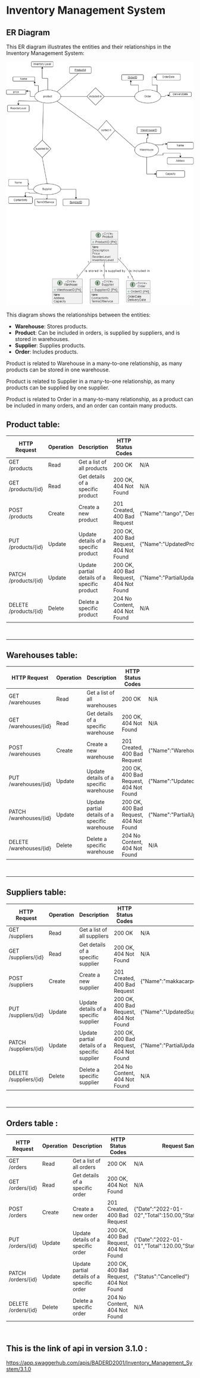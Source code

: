 # Inventory Management System

## ER Diagram

This ER diagram illustrates the entities and their relationships in the Inventory Management System:

![ER Diagram](_Inventory_Management_System.drawio.png)





This diagram shows the relationships between the entities:

- **Warehouse**: Stores products.
- **Product**: Can be included in orders, is supplied by suppliers, and is stored in warehouses.
- **Supplier**: Supplies products.
- **Order**: Includes products.

Product is related to Warehouse in a many-to-one relationship, as many products can be stored in one warehouse.

Product is related to Supplier in a many-to-one relationship, as many products can be supplied by one supplier.

Product is related to Order in a many-to-many relationship, as a product can be included in many orders, and an order can contain many products.







## Product table:

| HTTP Request         | Operation | Description                            | HTTP Status Codes | Request Sample | Response Sample |
|----------------------|-----------|----------------------------------------|-------------------|----------------|-----------------|
| GET /products        | Read      | Get a list of all products             | 200 OK            | N/A            | [{"ProductID":1,"Name":"sultana","Description":"nice","Price":10,"ReorderLevel":5,"InventoryLevel":20}] |
| GET /products/{id}   | Read      | Get details of a specific product      | 200 OK, 404 Not Found | N/A          | {"ProductID":1,"Name":"sultana","Description":"nice","Price":10,"ReorderLevel":5,"InventoryLevel":20} |
| POST /products       | Create    | Create a new product                   | 201 Created, 400 Bad Request | {"Name":"tango","Description":"nice","Price":15,"ReorderLevel":3,"InventoryLevel":30} | {"ProductID":2,"Name":"tango","Description":"nice","Price":15,"ReorderLevel":3,"InventoryLevel":30} |
| PUT /products/{id}   | Update    | Update details of a specific product   | 200 OK, 400 Bad Request, 404 Not Found | {"Name":"UpdatedProduct1","Description":"UpdatedDescription1","Price":12,"ReorderLevel":4,"InventoryLevel":25} | {"ProductID":1,"Name":"UpdatedProduct1","Description":"UpdatedDescription1","Price":12,"ReorderLevel":4,"InventoryLevel":25} |
| PATCH /products/{id} | Update    | Update partial details of a specific product | 200 OK, 400 Bad Request, 404 Not Found | {"Name":"PartialUpdate","Price":14} | {"ProductID":1,"Name":"PartialUpdate","Description":"UpdatedDescription1","Price":14,"ReorderLevel":4,"InventoryLevel":25} |
| DELETE /products/{id}| Delete    | Delete a specific product              | 204 No Content, 404 Not Found | N/A          | N/A             |


<br>
<hr>


## Warehouses table:


| HTTP Request         | Operation | Description                            | HTTP Status Codes | Request Sample | Response Sample |
|----------------------|-----------|----------------------------------------|-------------------|----------------|-----------------|
| GET /warehouses      | Read      | Get a list of all warehouses           | 200 OK            | N/A            | [{"WarehouseID":1,"Name":"Warehouse1","Address":"17street","Capacity":1000}] |
| GET /warehouses/{id} | Read      | Get details of a specific warehouse    | 200 OK, 404 Not Found | N/A            | {"WarehouseID":1,"Name":"Warehouse1","Address":"Address1","Capacity":1000} |
| POST /warehouses     | Create    | Create a new warehouse                 | 201 Created, 400 Bad Request | {"Name":"Warehouse2","Address":"Address2","Capacity":1500} | {"WarehouseID":2,"Name":"Warehouse2","Address":"ein areek","Capacity":1500} |
| PUT /warehouses/{id} | Update    | Update details of a specific warehouse | 200 OK, 400 Bad Request, 404 Not Found | {"Name":"UpdatedWarehouseName","Address":"UpdatedAddress","Capacity":1200} | {"WarehouseID":1,"Name":"UpdatedWarehouseName","Address":"UpdatedAddress","Capacity":1200} |
| PATCH /warehouses/{id} | Update  | Update partial details of a specific warehouse | 200 OK, 400 Bad Request, 404 Not Found | {"Name":"PartialUpdate","Address":"UpdatedAddress"} | {"WarehouseID":1,"Name":"PartialUpdate","Address":"UpdatedAddress","Capacity":1200} |
| DELETE /warehouses/{id} | Delete | Delete a specific warehouse            | 204 No Content, 404 Not Found | N/A          | N/A             |


<br><hr>

## Suppliers table:

| HTTP Request         | Operation | Description                            | HTTP Status Codes | Request Sample | Response Sample |
|----------------------|-----------|----------------------------------------|-------------------|----------------|-----------------|
| GET /suppliers       | Read      | Get a list of all suppliers            | 200 OK            | N/A            | [{"SupplierID":1,"Name":"manasracompany","Address":"hebron","Contact":"5599887455"}] |
| GET /suppliers/{id}  | Read      | Get details of a specific supplier     | 200 OK, 404 Not Found | N/A          | {"SupplierID":1,"Name":"Supplier1","Address":"Address1","Contact":"Contact1"} |
| POST /suppliers      | Create    | Create a new supplier                  | 201 Created, 400 Bad Request | {"Name":"makkacarpet","Address":"ramallah","Contact":"Contact2"} | {"SupplierID":2,"Name":"makkacarpet","Address":"rammallah","Contact":"598456521"} |
| PUT /suppliers/{id}  | Update    | Update details of a specific supplier  | 200 OK, 400 Bad Request, 404 Not Found | {"Name":"UpdatedSupplierName","Address":"UpdatedAddress","Contact":"UpdatedContact"} | {"SupplierID":1,"Name":"UpdatedSupplierName","Address":"UpdatedAddress","Contact":"UpdatedContact"} |
| PATCH /suppliers/{id}| Update    | Update partial details of a specific supplier | 200 OK, 400 Bad Request, 404 Not Found | {"Name":"PartialUpdate","Address":"UpdatedAddress"} | {"SupplierID":1,"Name":"PartialUpdate","Address":"UpdatedAddress","Contact":"Contact1"} |
| DELETE /suppliers/{id} | Delete  | Delete a specific supplier             | 204 No Content, 404 Not Found | N/A          | N/A             |



<br><hr>

## Orders table :


| HTTP Request        | Operation | Description                             | HTTP Status Codes | Request Sample | Response Sample |
|---------------------|-----------|-----------------------------------------|-------------------|----------------|-----------------|
| GET /orders         | Read      | Get a list of all orders                | 200 OK            | N/A            | [{"OrderID":1,"Date":"2022-01-01","Total":100.00,"Status":"Pending"}] |
| GET /orders/{id}    | Read      | Get details of a specific order         | 200 OK, 404 Not Found | N/A          | {"OrderID":1,"Date":"2022-01-01","Total":100.00,"Status":"Pending"} |
| POST /orders        | Create    | Create a new order                      | 201 Created, 400 Bad Request | {"Date":"2022-01-02","Total":150.00,"Status":"Pending"} | {"OrderID":2,"Date":"2022-01-02","Total":150.00,"Status":"Pending"} |
| PUT /orders/{id}    | Update    | Update details of a specific order      | 200 OK, 400 Bad Request, 404 Not Found | {"Date":"2022-01-01","Total":120.00,"Status":"Shipped"} | {"OrderID":1,"Date":"2022-01-01","Total":120.00,"Status":"Shipped"} |
| PATCH /orders/{id}  | Update    | Update partial details of a specific order | 200 OK, 400 Bad Request, 404 Not Found | {"Status":"Cancelled"} | {"OrderID":1,"Date":"2022-01-01","Total":120.00,"Status":"Cancelled"} |
| DELETE /orders/{id} | Delete    | Delete a specific order                 | 204 No Content, 404 Not Found | N/A          | N/A             |



<br><ht>

## This is the link of api in version 3.1.0 :
https://app.swaggerhub.com/apis/BADERD2001/Inventory_Management_System/3.1.0

